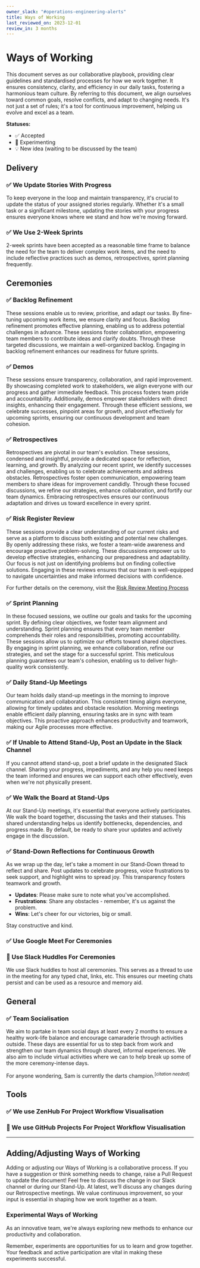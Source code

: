 ```yaml
---
owner_slack: "#operations-engineering-alerts"
title: Ways of Working
last_reviewed_on: 2023-12-01
review_in: 3 months
---
```


# Ways of Working

This document serves as our collaborative playbook, providing clear guidelines and standardised processes for how we
work together. It ensures consistency, clarity, and efficiency in our daily tasks, fostering a harmonious team culture.
By referring to this document, we align ourselves toward common goals, resolve conflicts, and adapt to changing needs.
It's not just a set of rules; it's a tool for continuous improvement, helping us evolve and excel as a team.

**Statuses:**

- ✅ Accepted
- 🧪 Experimenting
- 💡 New idea (waiting to be discussed by the team)

## **Delivery**

### **✅ We Update Stories With Progress**

To keep everyone in the loop and maintain transparency, it's crucial to update the status of your assigned stories
regularly. Whether it's a small task or a significant milestone, updating the stories with your progress ensures
everyone knows where we stand and how we're moving forward.

### **✅ We Use 2-Week Sprints**

2-week sprints have been accepted as a reasonable time frame to balance the need for the team to deliver complex work
items, and the need to include reflective practices such as demos, retrospectives, sprint planning frequently.

## **Ceremonies**

### **✅ Backlog Refinement**

These sessions enable us to review, prioritise, and adapt our tasks. By fine-tuning upcoming work items, we ensure
clarity and focus. Backlog refinement promotes effective planning, enabling us to address potential challenges in
advance. These sessions foster collaboration, empowering team members to contribute ideas and clarify doubts. Through
these targeted discussions, we maintain a well-organized backlog. Engaging in backlog refinement enhances our readiness
for future sprints.

### **✅ Demos**

These sessions ensure transparency, collaboration, and rapid improvement. By showcasing completed work to stakeholders,
we align everyone with our progress and gather immediate feedback. This process fosters team pride and accountability.
Additionally, demos empower stakeholders with direct insights, enhancing their engagement. Through these efficient
sessions, we celebrate successes, pinpoint areas for growth, and pivot effectively for upcoming sprints, ensuring our
continuous development and team cohesion.

### **✅ Retrospectives**

Retrospectives are pivotal in our team's evolution. These sessions, condensed and insightful, provide a dedicated space
for reflection, learning, and growth. By analyzing our recent sprint, we identify successes and challenges, enabling us
to celebrate achievements and address obstacles. Retrospectives foster open communication, empowering team members to
share ideas for improvement candidly. Through these focused discussions, we refine our strategies, enhance
collaboration, and fortify our team dynamics. Embracing retrospectives ensures our continuous adaptation and drives us
toward excellence in every sprint.

### **✅ Risk Register Review**

These sessions provide a clear understanding of our current risks and serve as a platform to discuss both existing and
potential new challenges. By openly addressing these risks, we foster a team-wide awareness and encourage proactive
problem-solving. These discussions empower us to develop effective strategies, enhancing our preparedness and
adaptability. Our focus is not just on identifying problems but on finding collective solutions. Engaging in these
reviews ensures that our team is well-equipped to navigate uncertainties and make informed decisions with confidence.

For further details on the ceremony, visit
the [Risk Review Meeting Process](https://runbooks.operations-engineering.service.justice.gov.uk/documentation/internal/risk-review.html)

### **✅ Sprint Planning**

In these focused sessions, we outline our goals and tasks for the upcoming sprint. By defining clear objectives, we
foster team alignment and understanding. Sprint planning ensures that every team member comprehends their roles and
responsibilities, promoting accountability. These sessions allow us to optimize our efforts toward shared objectives. By
engaging in sprint planning, we enhance collaboration, refine our strategies, and set the stage for a successful sprint.
This meticulous planning guarantees our team's cohesion, enabling us to deliver high-quality work consistently.

### **✅ Daily Stand-Up Meetings**

Our team holds daily stand-up meetings in the morning to improve communication and collaboration. This consistent timing
aligns everyone, allowing for timely updates and obstacle resolution. Morning meetings enable efficient daily planning,
ensuring tasks are in sync with team objectives. This proactive approach enhances productivity and teamwork, making our
Agile processes more effective.

### **✅ If Unable to Attend Stand-Up, Post an Update in the Slack Channel**

If you cannot attend stand-up, post a brief update in the designated Slack channel. Sharing your progress, impediments,
and any help you need keeps the team informed and ensures we can support each other effectively, even when we're not
physically present.

### **✅ We Walk the Board at Stand-Ups**

At our Stand-Up meetings, it's essential that everyone actively participates. We walk the board together, discussing the
tasks and their statuses. This shared understanding helps us identify bottlenecks, dependencies, and progress made. By
default, be ready to share your updates and actively engage in the discussion.

### **✅ Stand-Down Reflections for Continuous Growth**

As we wrap up the day, let's take a moment in our Stand-Down thread to reflect and share. Post updates to celebrate
progress, voice frustrations to seek support, and highlight wins to spread joy. This transparency fosters teamwork and
growth.

- **Updates**: Please make sure to note what you've accomplished.
- **Frustrations**: Share any obstacles - remember, it's us against the problem.
- **Wins**: Let's cheer for our victories, big or small.

Stay constructive and kind.

### **✅ Use Google Meet For Ceremonies**

### **🧪 Use Slack Huddles For Ceremonies**

We use Slack huddles to host all ceremonies. This serves as a thread to use in the meeting for any typed chat, links,
etc. This ensures our meeting chats persist and can be used as a resource and memory aid.

## General

### **✅ Team Socialisation**

We aim to partake in team social days at least every 2 months to ensure a healthy work-life balance and encourage
camaraderie through activities outside. These days are essential for us to step back from work and strengthen our team
dynamics through shared, informal experiences. We also aim to include virtual activities where we can to help break up
some of the more ceremony-intense days.

For anyone wondering, Sam is currently the darts champion.<sup>[*citation needed*]</sup>

## Tools

### **✅ We use ZenHub For Project Workflow Visualisation**

### **🧪 We use GitHub Projects For Project Workflow Visualisation**

---

## Adding/Adjusting Ways of Working

Adding or adjusting our Ways of Working is a collaborative process. If you have a suggestion or think something needs to
change, raise a Pull Request to update the document! Feel free to discuss the change in our Slack channel or during our
Stand-Up. At latest, we'll discuss any changes during our Retrospective meetings. We value continuous improvement, so
your input is essential in shaping how we work together as a team.

### Experimental Ways of Working

As an innovative team, we're always exploring new methods to enhance our productivity and collaboration.

Remember, experiments are opportunities for us to learn and grow together. Your feedback and active participation are
vital in making these experiments successful.
